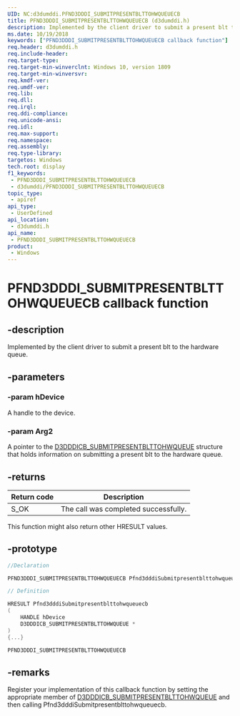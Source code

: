 ```yaml
---
UID: NC:d3dumddi.PFND3DDDI_SUBMITPRESENTBLTTOHWQUEUECB
title: PFND3DDDI_SUBMITPRESENTBLTTOHWQUEUECB (d3dumddi.h)
description: Implemented by the client driver to submit a present blt to the hardware queue.
ms.date: 10/19/2018
keywords: ["PFND3DDDI_SUBMITPRESENTBLTTOHWQUEUECB callback function"]
req.header: d3dumddi.h
req.include-header: 
req.target-type: 
req.target-min-winverclnt: Windows 10, version 1809
req.target-min-winversvr: 
req.kmdf-ver: 
req.umdf-ver: 
req.lib: 
req.dll: 
req.irql: 
req.ddi-compliance: 
req.unicode-ansi: 
req.idl: 
req.max-support: 
req.namespace: 
req.assembly: 
req.type-library: 
targetos: Windows
tech.root: display
f1_keywords:
 - PFND3DDDI_SUBMITPRESENTBLTTOHWQUEUECB
 - d3dumddi/PFND3DDDI_SUBMITPRESENTBLTTOHWQUEUECB
topic_type:
 - apiref
api_type:
 - UserDefined
api_location:
 - d3dumddi.h
api_name:
 - PFND3DDDI_SUBMITPRESENTBLTTOHWQUEUECB
product:
 - Windows
---
```


# PFND3DDDI_SUBMITPRESENTBLTTOHWQUEUECB callback function


## -description

Implemented by the client driver to submit a present blt to the hardware queue.

## -parameters

### -param hDevice

A handle to the device.

### -param Arg2

A pointer to the [D3DDDICB_SUBMITPRESENTBLTTOHWQUEUE](ns-d3dumddi-_d3dddicb_submitpresentblttohwqueue.md) structure that holds information on submitting a present blt to the hardware queue.

## -returns

|Return code|Description|
|--|--|
|S_OK|The call was completed successfully.|


This function might also return other HRESULT values.

## -prototype

```cpp
//Declaration

PFND3DDDI_SUBMITPRESENTBLTTOHWQUEUECB Pfnd3dddiSubmitpresentblttohwqueuecb;

// Definition

HRESULT Pfnd3dddiSubmitpresentblttohwqueuecb
(
	HANDLE hDevice
	D3DDDICB_SUBMITPRESENTBLTTOHWQUEUE *
)
{...}

PFND3DDDI_SUBMITPRESENTBLTTOHWQUEUECB


```

## -remarks

Register your implementation of this callback function by setting the appropriate member of [D3DDDICB_SUBMITPRESENTBLTTOHWQUEUE](ns-d3dumddi-_d3dddicb_submitpresentblttohwqueue.md) and then calling Pfnd3dddiSubmitpresentblttohwqueuecb.

